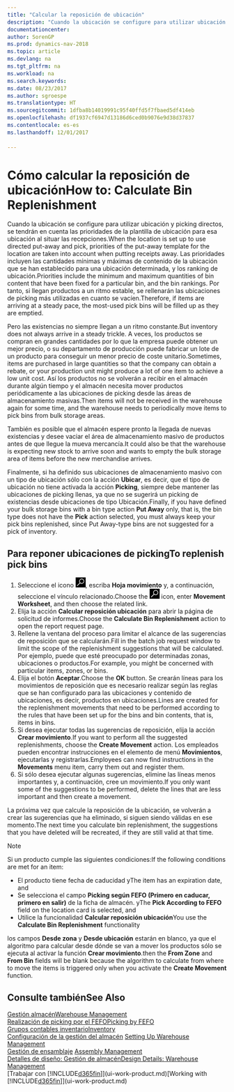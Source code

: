 ```yaml
---
title: "Calcular la reposición de ubicación"
description: "Cuando la ubicación se configure para utilizar ubicación y picking directos, se tendrán en cuenta las prioridades de la plantilla de ubicación para esa ubicación al situar las recepciones."
documentationcenter: 
author: SorenGP
ms.prod: dynamics-nav-2018
ms.topic: article
ms.devlang: na
ms.tgt_pltfrm: na
ms.workload: na
ms.search.keywords: 
ms.date: 08/23/2017
ms.author: sgroespe
ms.translationtype: HT
ms.sourcegitcommit: 1dfba8b14019991c95f40ffd5f7fbaed5df414eb
ms.openlocfilehash: df1937cf6947d13186d6ced0b9076e9d38d37837
ms.contentlocale: es-es
ms.lasthandoff: 12/01/2017

---
```

# <a name="how-to-calculate-bin-replenishment"></a><span data-ttu-id="2e87d-103">Cómo calcular la reposición de ubicación</span><span class="sxs-lookup"><span data-stu-id="2e87d-103">How to: Calculate Bin Replenishment</span></span>
<span data-ttu-id="2e87d-104">Cuando la ubicación se configure para utilizar ubicación y picking directos, se tendrán en cuenta las prioridades de la plantilla de ubicación para esa ubicación al situar las recepciones.</span><span class="sxs-lookup"><span data-stu-id="2e87d-104">When the location is set up to use directed put-away and pick, priorities of the put-away template for the location are taken into account when putting receipts away.</span></span> <span data-ttu-id="2e87d-105">Las prioridades incluyen las cantidades mínimas y máximas de contenido de la ubicación que se han establecido para una ubicación determinada, y los ranking de ubicación.</span><span class="sxs-lookup"><span data-stu-id="2e87d-105">Priorities include the minimum and maximum quantities of bin content that have been fixed for a particular bin, and the bin rankings.</span></span> <span data-ttu-id="2e87d-106">Por tanto, si llegan productos a un ritmo estable, se rellenarán las ubicaciones de picking más utilizadas en cuanto se vacíen.</span><span class="sxs-lookup"><span data-stu-id="2e87d-106">Therefore, if items are arriving at a steady pace, the most-used pick bins will be filled up as they are emptied.</span></span>  

<span data-ttu-id="2e87d-107">Pero las existencias no siempre llegan a un ritmo constante.</span><span class="sxs-lookup"><span data-stu-id="2e87d-107">But inventory does not always arrive in a steady trickle.</span></span> <span data-ttu-id="2e87d-108">A veces, los productos se compran en grandes cantidades por lo que la empresa puede obtener un mejor precio, o su departamento de producción puede fabricar un lote de un producto para conseguir un menor precio de coste unitario.</span><span class="sxs-lookup"><span data-stu-id="2e87d-108">Sometimes, items are purchased in large quantities so that the company can obtain a rebate, or your production unit might produce a lot of one item to achieve a low unit cost.</span></span> <span data-ttu-id="2e87d-109">Así los productos no se volverán a recibir en el almacén durante algún tiempo y el almacén necesita mover productos periódicamente a las ubicaciones de picking desde las áreas de almacenamiento masivas.</span><span class="sxs-lookup"><span data-stu-id="2e87d-109">Then items will not be received in the warehouse again for some time, and the warehouse needs to periodically move items to pick bins from bulk storage areas.</span></span>  

<span data-ttu-id="2e87d-110">También es posible que el almacén espere pronto la llegada de nuevas existencias y desee vaciar el área de almacenamiento masivo de productos antes de que llegue la mueva mercancía.</span><span class="sxs-lookup"><span data-stu-id="2e87d-110">It could also be that the warehouse is expecting new stock to arrive soon and wants to empty the bulk storage area of items before the new merchandise arrives.</span></span>  

<span data-ttu-id="2e87d-111">Finalmente, si ha definido sus ubicaciones de almacenamiento masivo con un tipo de ubicación sólo con la acción **Ubicar**, es decir, que el tipo de ubicación no tiene activada la acción **Picking**, siempre debe mantener las ubicaciones de picking llenas, ya que no se sugerirá un picking de existencias desde ubicaciones de tipo Ubicación.</span><span class="sxs-lookup"><span data-stu-id="2e87d-111">Finally, if you have defined your bulk storage bins with a bin type action **Put Away** only, that is, the bin type does not have the **Pick** action selected, you must always keep your pick bins replenished, since Put Away-type bins are not suggested for a pick of inventory.</span></span>  

## <a name="to-replenish-pick-bins"></a><span data-ttu-id="2e87d-112">Para reponer ubicaciones de picking</span><span class="sxs-lookup"><span data-stu-id="2e87d-112">To replenish pick bins</span></span>  
1.  <span data-ttu-id="2e87d-113">Seleccione el icono ![Buscar página o informe](media/ui-search/search_small.png "icono Buscar página o informe"), escriba **Hoja movimiento** y, a continuación, seleccione el vínculo relacionado.</span><span class="sxs-lookup"><span data-stu-id="2e87d-113">Choose the ![Search for Page or Report](media/ui-search/search_small.png "Search for Page or Report icon") icon, enter **Movement Worksheet**, and then choose the related link.</span></span>  
2.  <span data-ttu-id="2e87d-114">Elija la acción **Calcular reposición ubicación** para abrir la página de solicitud de informes.</span><span class="sxs-lookup"><span data-stu-id="2e87d-114">Choose the **Calculate Bin Replenishment** action to open the report request page.</span></span>  
3.  <span data-ttu-id="2e87d-115">Rellene la ventana del proceso para limitar el alcance de las sugerencias de reposición que se calcularán.</span><span class="sxs-lookup"><span data-stu-id="2e87d-115">Fill in the batch job request window to limit the scope of the replenishment suggestions that will be calculated.</span></span> <span data-ttu-id="2e87d-116">Por ejemplo, puede que esté preocupado por determinadas zonas, ubicaciones o productos.</span><span class="sxs-lookup"><span data-stu-id="2e87d-116">For example, you might be concerned with particular items, zones, or bins.</span></span>  
4.  <span data-ttu-id="2e87d-117">Elija el botón **Aceptar**.</span><span class="sxs-lookup"><span data-stu-id="2e87d-117">Choose the **OK** button.</span></span> <span data-ttu-id="2e87d-118">Se crearán líneas para los movimientos de reposición que es necesario realizar según las reglas que se han configurado para las ubicaciones y contenido de ubicaciones, es decir, productos en ubicaciones.</span><span class="sxs-lookup"><span data-stu-id="2e87d-118">Lines are created for the replenishment movements that need to be performed according to the rules that have been set up for the bins and bin contents, that is, items in bins.</span></span>  
5.  <span data-ttu-id="2e87d-119">Si desea ejecutar todas las sugerencias de reposición, elija la acción **Crear movimiento**.</span><span class="sxs-lookup"><span data-stu-id="2e87d-119">If you want to perform all the suggested replenishments, choose the **Create Movement** action.</span></span> <span data-ttu-id="2e87d-120">Los empleados pueden encontrar instrucciones en el elemento de menú **Movimientos**, ejecutarlas y registrarlas.</span><span class="sxs-lookup"><span data-stu-id="2e87d-120">Employees can now find instructions in the **Movements** menu item, carry them out and register them.</span></span>  
6.  <span data-ttu-id="2e87d-121">Si sólo desea ejecutar algunas sugerencias, elimine las líneas menos importantes y, a continuación, cree un movimiento.</span><span class="sxs-lookup"><span data-stu-id="2e87d-121">If you only want some of the suggestions to be performed, delete the lines that are less important and then create a movement.</span></span>  

<span data-ttu-id="2e87d-122">La próxima vez que calcule la reposición de la ubicación, se volverán a crear las sugerencias que ha eliminado, si siguen siendo válidas en ese momento.</span><span class="sxs-lookup"><span data-stu-id="2e87d-122">The next time you calculate bin replenishment, the suggestions that you have deleted will be recreated, if they are still valid at that time.</span></span>  

> [!NOTE]  
>  <span data-ttu-id="2e87d-123">Si un producto cumple las siguientes condiciones:</span><span class="sxs-lookup"><span data-stu-id="2e87d-123">If the following conditions are met for an item:</span></span>  
>   
>  -   <span data-ttu-id="2e87d-124">El producto tiene fecha de caducidad y</span><span class="sxs-lookup"><span data-stu-id="2e87d-124">The item has an expiration date, and</span></span>  
> -   <span data-ttu-id="2e87d-125">Se selecciona el campo **Picking según FEFO (Primero en caducar, primero en salir)** de la ficha de almacén. y</span><span class="sxs-lookup"><span data-stu-id="2e87d-125">The **Pick According to FEFO** field on the location card is selected, and</span></span>  
> -   <span data-ttu-id="2e87d-126">Utilice la funcionalidad **Calcular reposición ubicación**</span><span class="sxs-lookup"><span data-stu-id="2e87d-126">You use the **Calculate Bin Replenishment** functionality</span></span>  
>   
>  <span data-ttu-id="2e87d-127">los campos **Desde zona** y **Desde ubicación** estarán en blanco, ya que el algoritmo para calcular desde dónde se van a mover los productos sólo se ejecuta al activar la función **Crear movimiento**.</span><span class="sxs-lookup"><span data-stu-id="2e87d-127">then the **From Zone** and **From Bin** fields will be blank because the algorithm to calculate from where to move the items is triggered only when you activate the **Create Movement** function.</span></span>  

## <a name="see-also"></a><span data-ttu-id="2e87d-128">Consulte también</span><span class="sxs-lookup"><span data-stu-id="2e87d-128">See Also</span></span>  
[<span data-ttu-id="2e87d-129">Gestión almacén</span><span class="sxs-lookup"><span data-stu-id="2e87d-129">Warehouse Management</span></span>](warehouse-manage-warehouse.md)  
[<span data-ttu-id="2e87d-130">Realización de picking por el FEFO</span><span class="sxs-lookup"><span data-stu-id="2e87d-130">Picking by FEFO</span></span>](warehouse-picking-by-fefo.md)  
[<span data-ttu-id="2e87d-131">Grupos contables inventario</span><span class="sxs-lookup"><span data-stu-id="2e87d-131">Inventory</span></span>](inventory-manage-inventory.md)  
<span data-ttu-id="2e87d-132">[Configuración de la gestión del almacén](warehouse-setup-warehouse.md)   </span><span class="sxs-lookup"><span data-stu-id="2e87d-132">[Setting Up Warehouse Management](warehouse-setup-warehouse.md)   </span></span>  
<span data-ttu-id="2e87d-133">[Gestión de ensamblaje](assembly-assemble-items.md)  </span><span class="sxs-lookup"><span data-stu-id="2e87d-133">[Assembly Management](assembly-assemble-items.md)  </span></span>  
[<span data-ttu-id="2e87d-134">Detalles de diseño: Gestión de almacén</span><span class="sxs-lookup"><span data-stu-id="2e87d-134">Design Details: Warehouse Management</span></span>](design-details-warehouse-management.md)  
<span data-ttu-id="2e87d-135">[Trabajar con [!INCLUDE[d365fin](includes/d365fin_md.md)]](ui-work-product.md)</span><span class="sxs-lookup"><span data-stu-id="2e87d-135">[Working with [!INCLUDE[d365fin](includes/d365fin_md.md)]](ui-work-product.md)</span></span>

